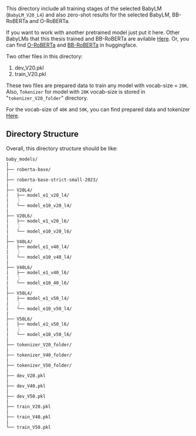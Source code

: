 
This directory include all training stages of the selected BabyLM (`BabyLM_V20_L4`) and also zero-shot results for the selected BabyLM, BB-RoBERTa and O-RoBERTa.

If you want to work with another pretrained model just put it here.
Other BabyLMs that this thesis trained and BB-RoBERTa are avilable [Here](https://mega.nz/folder/FAIkxJQA#hYsbYO_ngCe8d4SLacl-dQ).
Or, you can find [O-RoBERTa](https://huggingface.co/FacebookAI/roberta-base) and [BB-RoBERTa](https://huggingface.co/babylm/roberta-base-strict-small-2023) in huggingface.

Two other files in this directory:

1. dev_V20.pkl
2. train_V20.pkl

These two files are prepared data to train any model with vocab-size = `20K`.
Also, `Tokenizer` for model with `20K` vocab-size is stored in "`tokenizer_V20_folder`" directory. 

For the vocab-size of `40K` and `50K`, you can find prepared data and tokenizer [Here](https://mega.nz/folder/kNZWVDbC#QeWyPSzi0EIrdIw4ew9TxQ).

## Directory Structure  
Overall, this directory structure should be like:

```
baby_models/
|
├── roberta-base/
|
├── roberta-base-strict-small-2023/
|
├── V20L4/
|	├── model_e1_v20_l4/
|	⋮
|	└── model_e10_v20_l4/
|
├── V20L6/
|	├── model_e1_v20_l6/
|	⋮
|	└── model_e10_v20_l6/
|
├── V40L4/
|	├── model_e1_v40_l4/
|	⋮
|	└── model_e10_v40_l4/
|
├── V40L6/
|	├── model_e1_v40_l6/
|	⋮
|	└── model_e10_40_l6/
|
├── V50L4/
|	├── model_e1_v50_l4/
|	⋮
|	└── model_e10_v50_l4/
|
├── V50L6/
|	├── model_e1_v50_l6/
|	⋮
|	└── model_e10_v50_l6/
|
├── tokenizer_V20_folder/
|
├── tokenizer_V40_folder/
|
├── tokenizer_V50_folder/
|
├── dev_V20.pkl
|
├── dev_V40.pkl
|
├── dev_V50.pkl
|
├── train_V20.pkl
|
├── train_V40.pkl
|
└── train_V50.pkl
```
